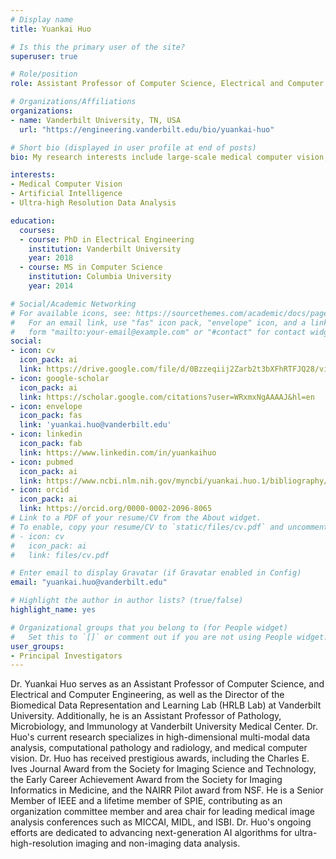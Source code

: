 ```yaml
---
# Display name
title: Yuankai Huo

# Is this the primary user of the site?
superuser: true

# Role/position
role: Assistant Professor of Computer Science, Electrical and Computer Engineering

# Organizations/Affiliations
organizations:
- name: Vanderbilt University, TN, USA
  url: "https://engineering.vanderbilt.edu/bio/yuankai-huo"

# Short bio (displayed in user profile at end of posts)
bio: My research interests include large-scale medical computer vision, data science, and machine learning.

interests:
- Medical Computer Vision
- Artificial Intelligence
- Ultra-high Resolution Data Analysis

education:
  courses:
  - course: PhD in Electrical Engineering
    institution: Vanderbilt University
    year: 2018
  - course: MS in Computer Science
    institution: Columbia University
    year: 2014

# Social/Academic Networking
# For available icons, see: https://sourcethemes.com/academic/docs/page-builder/#icons
#   For an email link, use "fas" icon pack, "envelope" icon, and a link in the
#   form "mailto:your-email@example.com" or "#contact" for contact widget.
social:
- icon: cv
  icon_pack: ai
  link: https://drive.google.com/file/d/0Bzzeqiij2Zarb2t3bXFhRTFJQ28/view?usp=sharing&resourcekey=0-XwC47bBIG443Ehkl5z1JxQ
- icon: google-scholar
  icon_pack: ai
  link: https://scholar.google.com/citations?user=WRxmxNgAAAAJ&hl=en
- icon: envelope
  icon_pack: fas
  link: 'yuankai.huo@vanderbilt.edu'
- icon: linkedin
  icon_pack: fab
  link: https://www.linkedin.com/in/yuankaihuo
- icon: pubmed
  icon_pack: ai
  link: https://www.ncbi.nlm.nih.gov/myncbi/yuankai.huo.1/bibliography/public/
- icon: orcid
  icon_pack: ai
  link: https://orcid.org/0000-0002-2096-8065
# Link to a PDF of your resume/CV from the About widget.
# To enable, copy your resume/CV to `static/files/cv.pdf` and uncomment the lines below.
# - icon: cv
#   icon_pack: ai
#   link: files/cv.pdf

# Enter email to display Gravatar (if Gravatar enabled in Config)
email: "yuankai.huo@vanderbilt.edu"

# Highlight the author in author lists? (true/false)
highlight_name: yes

# Organizational groups that you belong to (for People widget)
#   Set this to `[]` or comment out if you are not using People widget.
user_groups:
- Principal Investigators
---
```


Dr. Yuankai Huo serves as an Assistant Professor of Computer Science, and Electrical and Computer Engineering, as well as the Director of the Biomedical Data Representation and Learning Lab (HRLB Lab) at Vanderbilt University. Additionally, he is an Assistant Professor of Pathology, Microbiology, and Immunology at Vanderbilt University Medical Center. Dr. Huo's current research specializes in high-dimensional multi-modal data analysis, computational pathology and radiology, and medical computer vision. Dr. Huo has received prestigious awards, including the Charles E. Ives Journal Award from the Society for Imaging Science and Technology,  the Early Career Achievement Award from the Society for Imaging Informatics in Medicine, and the NAIRR Pilot award from NSF. He is a Senior Member of IEEE and a lifetime member of SPIE, contributing as an organization committee member and area chair for leading medical image analysis conferences such as MICCAI, MIDL, and ISBI. Dr. Huo's ongoing efforts are dedicated to advancing next-generation AI algorithms for ultra-high-resolution imaging and non-imaging data analysis.
